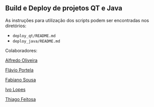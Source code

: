 ## Build e Deploy de projetos QT e Java

As instruções para utilização dos scripts podem ser encontradas nos diretórios:

- `deploy_qt/README.md`
- `deploy_java/README.md`


Colaboradores:

[Alfredo Oliveira](http://git.mateus/alfredo.junior)

[Flávio Portela](http://git.mateus/flavio.portela)

[Fabiano Sousa](http://git.mateus/fabiano.maciel)

[Ivo Lopes](http://git.mateus/ivo.lopes)

[Thiago Feitosa](http://git.mateus/thiago.feitosa)
